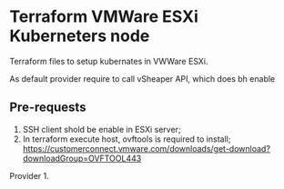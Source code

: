 # Terraform VMWare ESXi Kuberneters node #

Terraform files to setup kubernates in VWWare ESXi.

As default provider require to call vSheaper API, which does bh  enable 

## Pre-requests ##
1. SSH client shold be enable in ESXi server;
2. In terraform execute host, ovftools is required to install;
https://customerconnect.vmware.com/downloads/get-download?downloadGroup=OVFTOOL443

Provider
1. 